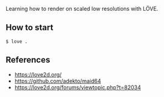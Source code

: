 Learning how to render on scaled low resolutions with LÖVE.

## How to start

```
$ love .
```

## References

- <https://love2d.org/>
- <https://github.com/adekto/maid64>
- <https://love2d.org/forums/viewtopic.php?t=82034>
